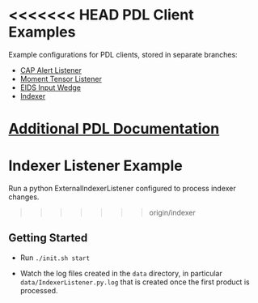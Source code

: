 <<<<<<< HEAD
PDL Client Examples
===================

Example configurations for PDL clients, stored in separate branches:

- [CAP Alert Listener](https://github.com/jmfee-usgs/pdl-client-examples/tree/cap-listener)
- [Moment Tensor Listener](https://github.com/jmfee-usgs/pdl-client-examples/tree/moment-tensor-listener)
- [EIDS Input Wedge](https://github.com/jmfee-usgs/pdl-client-examples/tree/eids-input-wedge)
- [Indexer](https://github.com/jmfee-usgs/pdl-client-examples/tree/indexer)


[Additional PDL Documentation](http://ehppdl1.cr.usgs.gov/)
=======
Indexer Listener Example
==============================

Run a python ExternalIndexerListener configured to process indexer changes.

>>>>>>> origin/indexer

Getting Started
---------------

- Run `./init.sh start`

- Watch the log files created in the `data` directory, in particular `data/IndexerListener.py.log` that is created once the first product is processed.
